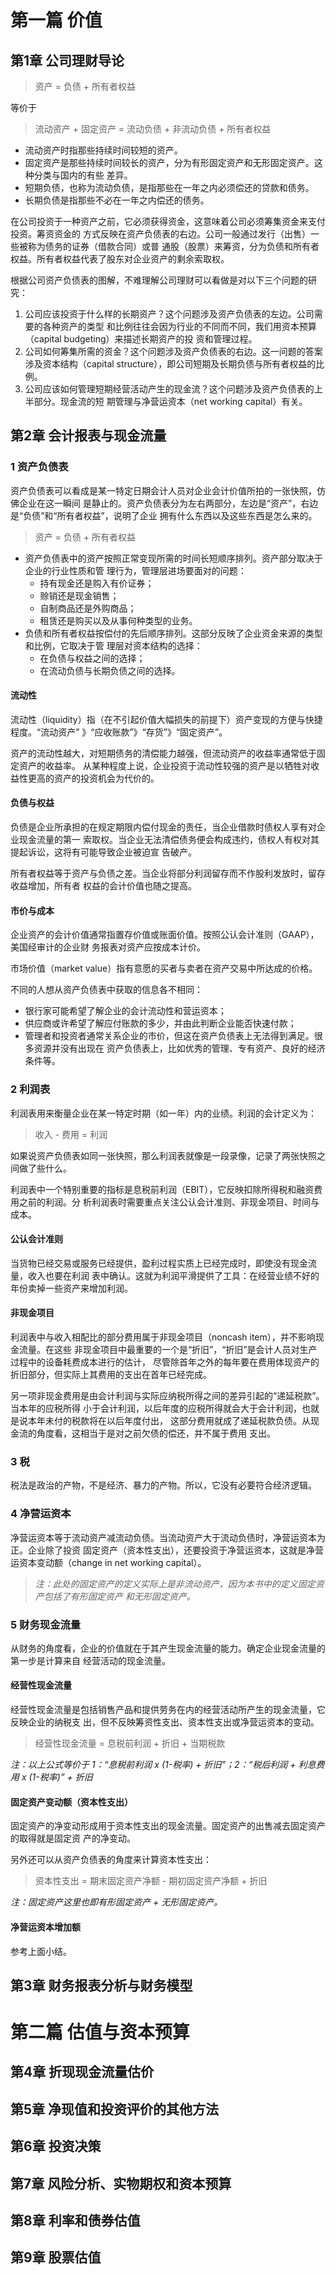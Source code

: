 # 第一篇 价值

## 第1章 公司理财导论

>资产 = 负债 + 所有者权益

等价于

>流动资产 + 固定资产 = 流动负债 + 非流动负债 + 所有者权益

- 流动资产时指那些持续时间较短的资产。
- 固定资产是那些持续时间较长的资产，分为有形固定资产和无形固定资产。这种分类与国内的有些
差异。
- 短期负债，也称为流动负债，是指那些在一年之内必须偿还的贷款和债务。
- 长期负债是指那些不必在一年之内偿还的债务。

在公司投资于一种资产之前，它必须获得资金，这意味着公司必须筹集资金来支付投资。筹资资金的
方式反映在资产负债表的右边。公司一般通过发行（出售）一些被称为债务的证券（借款合同）或普
通股（股票）来筹资，分为负债和所有者权益。所有者权益代表了股东对企业资产的剩余索取权。

根据公司资产负债表的图解，不难理解公司理财可以看做是对以下三个问题的研究：

1. 公司应该投资于什么样的长期资产？这个问题涉及资产负债表的左边。公司需要的各种资产的类型
和比例往往会因为行业的不同而不同，我们用资本预算（capital budgeting）来描述长期资产的投
资和管理过程。
2. 公司如何筹集所需的资金？这个问题涉及资产负债表的右边。这一问题的答案涉及资本结构（capital
structure），即公司短期及长期负债与所有者权益的比例。
3. 公司应该如何管理短期经营活动产生的现金流？这个问题涉及资产负债表的上半部分。现金流的短
期管理与净营运资本（net working capital）有关。

## 第2章 会计报表与现金流量

### 1 资产负债表

资产负债表可以看成是某一特定日期会计人员对企业会计价值所拍的一张快照，仿佛企业在这一瞬间
是静止的。资产负债表分为左右两部分，左边是“资产”，右边是“负债”和“所有者权益”，说明了企业
拥有什么东西以及这些东西是怎么来的。

> 资产 = 负债 + 所有者权益

- 资产负债表中的资产按照正常变现所需的时间长短顺序排列。资产部分取决于企业的行业性质和管
理行为，管理层进场要面对的问题：
  - 持有现金还是购入有价证券；
  - 赊销还是现金销售；
  - 自制商品还是外购商品；
  - 租赁还是购买以及从事何种类型的业务。
- 负债和所有者权益按偿付的先后顺序排列。这部分反映了企业资金来源的类型和比例，它取决于管
理层对资本结构的选择：
  - 在负债与权益之间的选择；
  - 在流动负债与长期负债之间的选择。

#### 流动性

流动性（liquidity）指（在不引起价值大幅损失的前提下）资产变现的方便与快捷程度。“流动资产”
》“应收账款”》“存货”》“固定资产”。

资产的流动性越大，对短期债务的清偿能力越强，但流动资产的收益率通常低于固定资产的收益率。
从某种程度上说，企业投资于流动性较强的资产是以牺牲对收益性更高的资产的投资机会为代价的。

#### 负债与权益

负债是企业所承担的在规定期限内偿付现金的责任，当企业借款时债权人享有对企业现金流量的第一
索取权。当企业无法清偿债务便会构成违约，债权人有权对其提起诉讼，这将有可能导致企业被迫宣
告破产。

所有者权益等于资产与负债之差。当企业将部分利润留存而不作股利发放时，留存收益增加，所有者
权益的会计价值也随之提高。

#### 市价与成本

企业资产的会计价值通常指置存价值或账面价值。按照公认会计准则（GAAP），美国经审计的企业财
务报表对资产应按成本计价。

市场价值（market value）指有意愿的买者与卖者在资产交易中所达成的价格。

不同的人想从资产负债表中获取的信息各不相同：

- 银行家可能希望了解企业的会计流动性和营运资本；
- 供应商或许希望了解应付账款的多少，并由此判断企业能否快速付款；
- 管理者和投资者通常关系企业的市价，但这在资产负债表上无法得到满足。很多资源并没有出现在
资产负债表上，比如优秀的管理、专有资产、良好的经济条件等。

### 2 利润表

利润表用来衡量企业在某一特定时期（如一年）内的业绩。利润的会计定义为：

> 收入 - 费用 = 利润

如果说资产负债表如同一张快照，那么利润表就像是一段录像，记录了两张快照之间做了些什么。

利润表中一个特别重要的指标是息税前利润（EBIT），它反映扣除所得税和融资费用之前的利润。分
析利润表时需要重点关注公认会计准则、非现金项目、时间与成本。

#### 公认会计准则

当货物已经交易或服务已经提供，盈利过程实质上已经完成时，即使没有现金流量，收入也要在利润
表中确认。这就为利润平滑提供了工具：在经营业绩不好的年份卖掉一些资产来增加利润。

#### 非现金项目

利润表中与收入相配比的部分费用属于非现金项目（noncash item），并不影响现金流量。在这些
非现金项目中最重要的一个是“折旧”，“折旧”是会计人员对生产过程中的设备耗费成本进行的估计，
尽管除首年之外的每年要在费用体现资产的折旧部分，但实际上其费用的支出在首年已经完成。

另一项非现金费用是由会计利润与实际应纳税所得之间的差异引起的“递延税款”。当本年的应税所得
小于会计利润，以后年度的应税所得就会大于会计利润，也就是说本年未付的税款将在以后年度付出，
这部分费用就成了递延税款负债。从现金流的角度看，这相当于是对之前欠债的偿还，并不属于费用
支出。

### 3 税

税法是政治的产物，不是经济、暴力的产物。所以，它没有必要符合经济逻辑。

### 4 净营运资本

净营运资本等于流动资产减流动负债。当流动资产大于流动负债时，净营运资本为正。企业除了投资
固定资产（资本性支出），还要投资于净营运资本，这就是净营运资本变动额（change in net working
capital）。

>*注：此处的固定资产的定义实际上是非流动资产，因为本书中的定义固定资产包括了有形固定资产
和无形固定资产。*

### 5 财务现金流量

从财务的角度看，企业的价值就在于其产生现金流量的能力。确定企业现金流量的第一步是计算来自
经营活动的现金流量。

#### 经营性现金流量

经营性现金流量是包括销售产品和提供劳务在内的经营活动所产生的现金流量，它反映企业的纳税支
出，但不反映筹资性支出、资本性支出或净营运资本的变动。

> 经营性现金流量 = 息税前利润 + 折旧 + 当期税款

*注：以上公式等价于 1：“息税前利润 x (1-税率) + 折旧”；2：“税后利润 + 利息费用 x (1-税率)” + 折旧*

#### 固定资产变动额（资本性支出）

固定资产的净变动形成用于资本性支出的现金流量。固定资产的出售减去固定资产的取得就是固定资
产的净变动。

另外还可以从资产负债表的角度来计算资本性支出：

> 资本性支出 = 期末固定资产净额 - 期初固定资产净额 + 折旧

*注：固定资产这里也即有形固定资产 + 无形固定资产。*

#### 净营运资本增加额

参考上面小结。

## 第3章 财务报表分析与财务模型

# 第二篇 估值与资本预算

## 第4章 折现现金流量估价

## 第5章 净现值和投资评价的其他方法

## 第6章 投资决策

## 第7章 风险分析、实物期权和资本预算

## 第8章 利率和债券估值

## 第9章 股票估值
